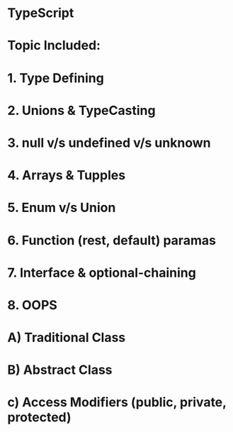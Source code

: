 # TypeScript
# Topic Included:

# 1. Type Defining
# 2. Unions & TypeCasting
# 3. null v/s undefined v/s unknown
# 4. Arrays & Tupples
# 5. Enum v/s Union
# 6. Function (rest, default) paramas 
# 7. Interface & optional-chaining
# 8. OOPS 
# A) Traditional Class
# B) Abstract Class
# c) Access Modifiers (public, private, protected)




